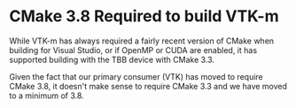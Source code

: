 # CMake 3.8 Required to build VTK-m

While VTK-m has always required a fairly recent version
of CMake when building for Visual Studio, or if OpenMP or 
CUDA are enabled, it has supported building with the TBB
device with CMake 3.3.

Given the fact that our primary consumer (VTK) has moved
to require CMake 3.8, it doesn't make sense to require
CMake 3.3 and we have moved to a minimum of 3.8.
